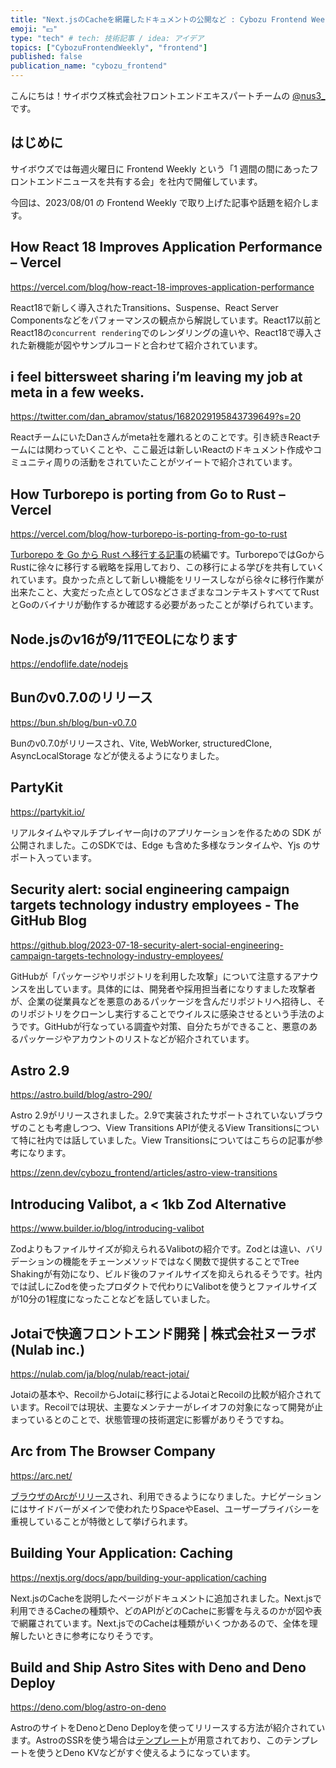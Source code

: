 ```yaml
---
title: "Next.jsのCacheを網羅したドキュメントの公開など : Cybozu Frontend Weekly (2023-08-01号)"
emoji: "💴"
type: "tech" # tech: 技術記事 / idea: アイデア
topics: ["CybozuFrontendWeekly", "frontend"]
published: false
publication_name: "cybozu_frontend"
---
```


こんにちは！サイボウズ株式会社フロントエンドエキスパートチームの [@nus3\_](https://twitter.com/nus3_) です。

## はじめに

サイボウズでは毎週火曜日に Frontend Weekly という「1 週間の間にあったフロントエンドニュースを共有する会」を社内で開催しています。

今回は、2023/08/01 の Frontend Weekly で取り上げた記事や話題を紹介します。

## How React 18 Improves Application Performance – Vercel

https://vercel.com/blog/how-react-18-improves-application-performance

React18で新しく導入されたTransitions、Suspense、React Server Componentsなどをパフォーマンスの観点から解説しています。React17以前とReact18の`concurrent rendering`でのレンダリングの違いや、React18で導入された新機能が図やサンプルコードと合わせて紹介されています。

## i feel bittersweet sharing i’m leaving my job at meta in a few weeks.

https://twitter.com/dan_abramov/status/1682029195843739649?s=20

ReactチームにいたDanさんがmeta社を離れるとのことです。引き続きReactチームには関わっていくことや、ここ最近は新しいReactのドキュメント作成やコミュニティ周りの活動をされていたことがツイートで紹介されています。

## How Turborepo is porting from Go to Rust – Vercel

https://vercel.com/blog/how-turborepo-is-porting-from-go-to-rust

[Turborepo を Go から Rust へ移行する記事](https://vercel.com/blog/turborepo-migration-go-rust)の続編です。TurborepoではGoからRustに徐々に移行する戦略を採用しており、この移行による学びを共有していくれています。良かった点として新しい機能をリリースしながら徐々に移行作業が出来たこと、大変だった点としてOSなどさまざまなコンテキストすべててRustとGoのバイナリが動作するか確認する必要があったことが挙げられています。

## Node.jsのv16が9/11でEOLになります

https://endoflife.date/nodejs

## Bunのv0.7.0のリリース

https://bun.sh/blog/bun-v0.7.0

Bunのv0.7.0がリリースされ、Vite, WebWorker, structuredClone, AsyncLocalStorage などが使えるようになりました。

## PartyKit

https://partykit.io/

リアルタイムやマルチプレイヤー向けのアプリケーションを作るための SDK が公開されました。このSDKでは、Edge も含めた多様なランタイムや、Yjs のサポート入っています。

## Security alert: social engineering campaign targets technology industry employees - The GitHub Blog

https://github.blog/2023-07-18-security-alert-social-engineering-campaign-targets-technology-industry-employees/

GitHubが「パッケージやリポジトリを利用した攻撃」について注意するアナウンスを出しています。具体的には、開発者や採用担当者になりすました攻撃者が、企業の従業員などを悪意のあるパッケージを含んだリポジトリへ招待し、そのリポジトリをクローンし実行することでウイルスに感染させるという手法のようです。GitHubが行なっている調査や対策、自分たちができること、悪意のあるパッケージやアカウントのリストなどが紹介されています。

## Astro 2.9

https://astro.build/blog/astro-290/

Astro 2.9がリリースされました。2.9で実装されたサポートされていないブラウザのことも考慮しつつ、View Transitions APIが使えるView Transitionsについて特に社内では話していました。View Transitionsについてはこちらの記事が参考になります。

https://zenn.dev/cybozu_frontend/articles/astro-view-transitions

## Introducing Valibot, a < 1kb Zod Alternative

https://www.builder.io/blog/introducing-valibot

Zodよりもファイルサイズが抑えられるValibotの紹介です。Zodとは違い、バリデーションの機能をチェーンメソッドではなく関数で提供することでTree Shakingが有効になり、ビルド後のファイルサイズを抑えられるそうです。社内では試しにZodを使ったプロダクトで代わりにValibotを使うとファイルサイズが10分の1程度になったことなどを話していました。


## Jotaiで快適フロントエンド開発 | 株式会社ヌーラボ(Nulab inc.)

https://nulab.com/ja/blog/nulab/react-jotai/

Jotaiの基本や、RecoilからJotaiに移行によるJotaiとRecoilの比較が紹介されています。Recoilでは現状、主要なメンテナーがレイオフの対象になって開発が止まっているとのことで、状態管理の技術選定に影響がありそうですね。

## Arc from The Browser Company

https://arc.net/

[ブラウザのArcがリリース](https://twitter.com/arcinternet/status/1683841503544897538?s=20)され、利用できるようになりました。ナビゲーションにはサイドバーがメインで使われたりSpaceやEasel、ユーザープライバシーを重視していることが特徴として挙げられます。

## Building Your Application: Caching

https://nextjs.org/docs/app/building-your-application/caching

Next.jsのCacheを説明したページがドキュメントに追加されました。Next.jsで利用できるCacheの種類や、どのAPIがどのCacheに影響を与えるのかが図や表で網羅されています。Next.jsでのCacheは種類がいくつかあるので、全体を理解したいときに参考になりそうです。

## Build and Ship Astro Sites with Deno and Deno Deploy

https://deno.com/blog/astro-on-deno

AstroのサイトをDenoとDeno Deployを使ってリリースする方法が紹介されています。AstroのSSRを使う場合は[テンプレート](https://github.com/denoland/deno-astro-template)が用意されており、このテンプレートを使うとDeno KVなどがすぐ使えるようになっています。
